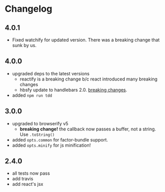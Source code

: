 # Changelog

## 4.0.1
* Fixed watchify for updated version. There was a breaking change that sunk by us.

## 4.0.0
* upgraded deps to the latest versions
  - reactify is a breaking change b/c react introduced many breaking changes
  - hbsfy update to handlebars 2.0. [breaking changes](https://stackoverflow.com/questions/24662703/what-are-the-differences-between-the-handlebars-1-x-and-2-x-apis).
* added `npm run tdd`

## 3.0.0
* upgraded to browserify v5
  * **breaking change!** the callback now passes a buffer, not a string. Use `.toString()`
* added `opts.common` for factor-bundle support.
* added `opts.minify` for js minification!

## 2.4.0
* all tests now pass
* add travis
* add react's jsx
